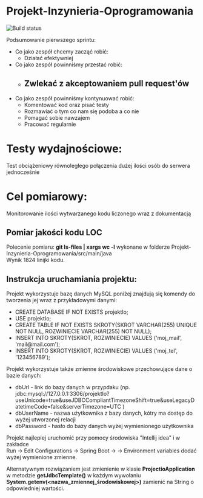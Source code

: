 # Projekt-Inzynieria-Oprogramowania

![Build status](https://travis-ci.org/DominikKossinski/Projekt-Inzynieria-Oprogramowania.svg?branch=master)

Podsumowanie pierwszego sprintu:<br/>
<ul>
 <li>
   Co jako zespół chcemy zacząć robić:
   <ul>
      <li> Działać efektywniej</li>
    
   </ul>
 </li>
 <li>
   Co jako zespół powinniśmy przestać robić:
   <ul>
    <li> <h2><b>Zwlekać z akceptowaniem pull request'ów</b></h2></li>
   </ul>
 </li>
 <li>
   Co jako zespół powinniśmy kontynuować robić: 
   <ul>
      <li> Komentować kod oraz pisać testy</li>
      <li> Rozmawiać o tym co nam się podoba a co nie</li>
      <li> Pomagać sobie nawzajem</li>
      <li> Pracować regularnie</li>
   </ul>
 </li>
</ul>

<h1>Testy wydajnościowe:</h1>
Test obciążeniowy równoległego połączenia dużej ilości osób do serwera jednocześnie

<h1>Cel pomiarowy:</h1>
Monitorowanie ilości wytwarzanego kodu liczonego wraz z dokumentacją

<h2>Pomiar jakości kodu LOC</h2>
Polecenie pomiaru: <b>git ls-files | xargs wc -l</b> wykonane w folderze Projekt-Inzynieria-Oprogramowania/src/main/java<br>
 Wynik 1824 linijki kodu.
 
 <h2>Instrukcja uruchamiania projektu:</h2>
 Projekt wykorzystuje bazę danych MySQL poniżej znajdują się komendy do tworzenia jej wraz z przykładowymi danymi:<br>
 <ul>
       <li>CREATE DATABASE IF NOT EXISTS projektIo;<br></li>
       <li>USE projektIo;<br></li>
       <li>CREATE TABLE IF NOT EXISTS SKROTY(SKROT VARCHAR(255) UNIQUE NOT NULL, ROZWINIECIE VARCHAR(255) NOT NULL);<br></li>
       <li>INSERT INTO SKROTY(SKROT, ROZWINIECIE) VALUES ('moj_mail', 'mail@mail.com');<br></li>
       <li>INSERT INTO SKROTY(SKROT, ROZWINIECIE) VALUES ('moj_tel', '123456789');<br></li>
 </ul>
  Projekt wykorzystuje także zmienne środowiskowe przechowujące dane o bazie danych:<br>
  <ul>
  <li>dbUrl - link do bazy danych w przypdaku (np. jdbc:mysql://127.0.0.1:3306/projektIo?useUnicode=true&useJDBCCompliantTimezoneShift=true&useLegacyDatetimeCode=false&serverTimezone=UTC )</li>
 <li>dbUserName - nazwa użytkownika z bazy danych, kótry ma dostęp do wyżej utworzonej relacji</li>
 <li>dbPassword - hasło do bazy danych wyżej wymienionego użytkownika</li>
 </ul>
  Projekt najlepiej uruchomić przy pomocy środowiska "Intellij idea" i w zakładce <br>
  Run -> Edit Configurations -> Spring Boot -> <nazwa_run> -> Environment variables dodać wyżej wymienione zmienne.
  
  Alternatywnym rozwiązaniem jest zmienienie w klasie <b>ProjectioApplication</b> w metodzie <b>getJdbcTemplate()</b>
  w każdym wywołaniu <b>System.getenv(<nazwa_zmiennej_środowiskowej>)</b> zamienić na String o odpowiedniej wartości.
  
 
